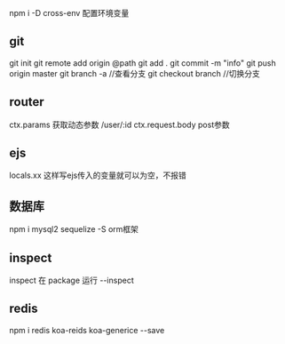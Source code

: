 npm i -D cross-env 配置环境变量

## git
git init 
git remote add origin @path
git add .
git commit -m "info"
git push origin master
git branch -a //查看分支
git checkout branch //切换分支

## router
ctx.params 获取动态参数 /user/:id
ctx.request.body post参数

## ejs
locals.xx 这样写ejs传入的变量就可以为空，不报错

## 数据库
npm i mysql2 sequelize -S orm框架

## inspect
inspect 在 package 运行 --inspect

## redis 
npm i redis koa-reids koa-generice --save
